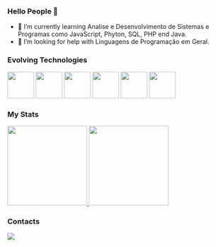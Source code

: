 ### Hello People 👋

- 🌱 I’m currently learning Analise e Desenvolvimento de Sistemas e Programas como JavaScript, Phyton, SQL, PHP end Java.
- 🤔 I’m looking for help with Linguagens de Programação em Geral.


### Evolving Technologies

<div>
      <img src="https://cdn.jsdelivr.net/gh/devicons/devicon/icons/javascript/javascript-original.svg" width="60"/>
      <img src="https://cdn.jsdelivr.net/gh/devicons/devicon/icons/python/python-original-wordmark.svg" width="60"/>
      <img src="https://cdn.jsdelivr.net/gh/devicons/devicon/icons/mysql/mysql-original-wordmark.svg" width="60"/>
      <img src="https://cdn.jsdelivr.net/gh/devicons/devicon/icons/php/php-plain.svg" width="60"/>
      <img src="https://cdn.jsdelivr.net/gh/devicons/devicon/icons/css3/css3-plain-wordmark.svg" width="60"/>
      <img src="https://cdn.jsdelivr.net/gh/devicons/devicon/icons/html5/html5-plain-wordmark.svg" width="60"/>
</div>

### My Stats

<div>
     <a href="https://github.com/diogopolesso">
     <img height="180em" src="https://github-readme-stats.vercel.app/api/top-langs/?username=diogopolesso&layout=compact&langs_count=7&theme=dark"/>
     <img height="180em" src="https://github-readme-stats.vercel.app/api?username=diogopolesso&show_icons=true&theme=dark&include_all_commits=true&count_private=true"/>
     </a>      
</div>

### Contacts

<div>
    <a href="https://instragram.com/polessodiogo">
    <img src="https://img.shields.io/badge/Instagram-E4405F?style=for-the-badge&logo=instagram&logoColor=white" />
    </a>
</divi>
